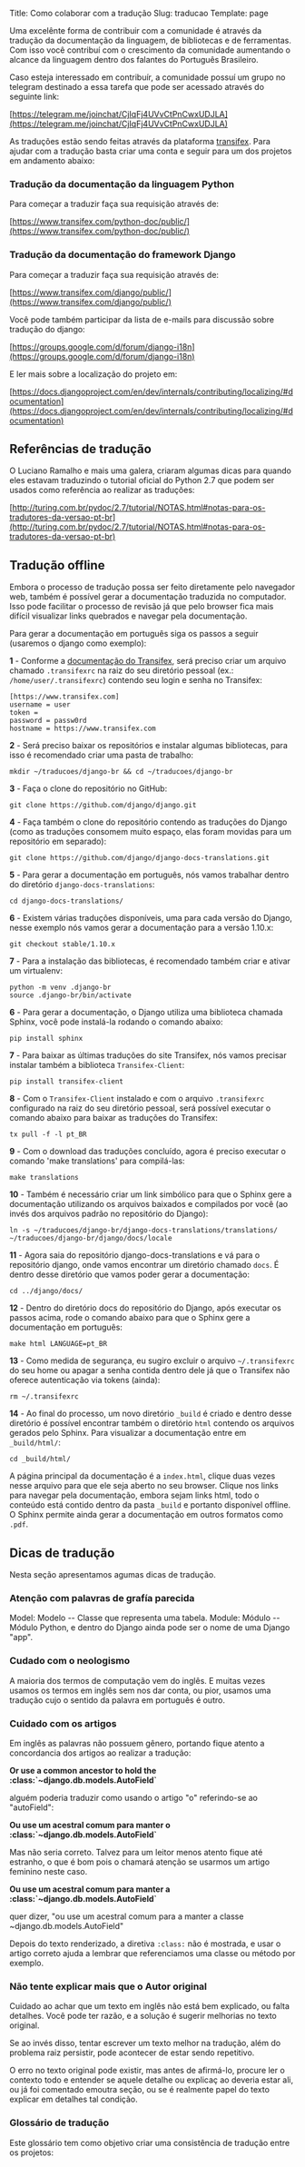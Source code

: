 Title: Como colaborar com a tradução
Slug: traducao
Template: page

Uma excelênte forma de contribuir com a comunidade é através da tradução da documentação da linguagem, de bibliotecas e de ferramentas. Com isso você contribuí com o crescimento da comunidade aumentando o alcance da linguagem dentro dos falantes do Português Brasileiro.

Caso esteja interessado em contribuír, a comunidade possuí um grupo no telegram destinado a essa tarefa que pode ser acessado através do seguinte link:

[https://telegram.me/joinchat/CjIqFj4UVvCtPnCwxUDJLA](https://telegram.me/joinchat/CjIqFj4UVvCtPnCwxUDJLA)

As traduções estão sendo feitas através da plataforma [transifex](https://www.transifex.com/). Para ajudar com a tradução basta criar uma conta e seguir para um dos projetos em andamento abaixo:

### Tradução da documentação da linguagem Python

Para começar a traduzir faça sua requisição através de:

[https://www.transifex.com/python-doc/public/](https://www.transifex.com/python-doc/public/)

### Tradução da documentação do framework Django

Para começar a traduzir faça sua requisição através de:

[https://www.transifex.com/django/public/](https://www.transifex.com/django/public/)

Você pode também participar da lista de e-mails para
discussão sobre tradução do django:

[https://groups.google.com/d/forum/django-i18n](https://groups.google.com/d/forum/django-i18n)

E ler mais sobre a localização do projeto em:

[https://docs.djangoproject.com/en/dev/internals/contributing/localizing/#documentation](https://docs.djangoproject.com/en/dev/internals/contributing/localizing/#documentation)

## Referências de tradução

O Luciano Ramalho e mais uma galera, criaram algumas dicas para quando eles estavam traduzindo o tutorial oficial do Python 2.7 que podem ser usados como referência ao realizar as traduções:

[http://turing.com.br/pydoc/2.7/tutorial/NOTAS.html#notas-para-os-tradutores-da-versao-pt-br](http://turing.com.br/pydoc/2.7/tutorial/NOTAS.html#notas-para-os-tradutores-da-versao-pt-br)

## Tradução offline

Embora o processo de tradução possa ser feito diretamente pelo navegador web, também é possível gerar a documentação traduzida no computador. Isso pode facilitar o processo de revisão já que pelo browser fica mais difícil visualizar links quebrados e navegar pela documentação.

Para gerar a documentação em português siga os passos a seguir (usaremos o django como exemplo):

**1** - Conforme a [documentação do Transifex](http://docs.transifex.com/client/config/), será preciso criar um arquivo chamado `.transifexrc` na raiz do seu diretório pessoal (ex.: `/home/user/.transifexrc`) contendo seu login e senha no Transifex:

```
[https://www.transifex.com]
username = user
token =
password = passw0rd
hostname = https://www.transifex.com
```

**2** - Será preciso baixar os repositórios e instalar algumas bibliotecas, para isso é recomendado criar uma pasta de trabalho:

```
mkdir ~/traducoes/django-br && cd ~/traducoes/django-br
```

**3** - Faça o clone do repositório no GitHub:

```
git clone https://github.com/django/django.git
```

**4** - Faça também o clone do repositório contendo as traduções do Django (como as traduções consomem muito espaço, elas foram movidas para um repositório em separado):

```
git clone https://github.com/django/django-docs-translations.git
```

**5** - Para gerar a documentação em português, nós vamos trabalhar dentro do diretório `django-docs-translations`:

```
cd django-docs-translations/
```

**6** - Existem várias traduções disponíveis, uma para cada versão do Django, nesse exemplo nós vamos gerar a documentação para a versão 1.10.x:

```
git checkout stable/1.10.x
```

**7** - Para a instalação das bibliotecas, é recomendado também criar e ativar um virtualenv:

```
python -m venv .django-br
source .django-br/bin/activate
```

**6** - Para gerar a documentação, o Django utiliza uma biblioteca chamada Sphinx, você pode instalá-la rodando o comando abaixo:

```
pip install sphinx
```

**7** - Para baixar as últimas traduções do site Transifex, nós vamos precisar instalar também a biblioteca `Transifex-Client`:

```
pip install transifex-client
```

**8** - Com o `Transifex-Client` instalado e com o arquivo `.transifexrc` configurado na raiz do seu diretório pessoal, será possível executar o comando abaixo para baixar as traduções do Transifex:

```
tx pull -f -l pt_BR
```

**9** - Com o download das traduções concluído, agora é preciso executar o comando 'make translations' para compilá-las:

```
make translations
```

**10** - Também é necessário criar um link simbólico para que o Sphinx gere a documentação utilizando os arquivos baixados e compilados por você (ao invés dos arquivos padrão no repositório do Django):

```
ln -s ~/traducoes/django-br/django-docs-translations/translations/ ~/traducoes/django-br/django/docs/locale
```

**11** - Agora saia do repositório django-docs-translations e vá para o repositório django, onde vamos encontrar um diretório chamado `docs`. É dentro desse diretório que vamos poder gerar a documentação:

```
cd ../django/docs/
```

**12** - Dentro do diretório docs do repositório do Django, após executar os passos acima, rode o comando abaixo para que o Sphinx gere a documentação em português:

```
make html LANGUAGE=pt_BR
```

**13** - Como medida de segurança, eu sugiro excluir o arquivo `~/.transifexrc` do seu home ou apagar a senha contida dentro dele já que o Transifex não oferece autenticação via tokens (ainda):

```
rm ~/.transifexrc
```

**14** - Ao final do processo, um novo diretório `_build` é criado e dentro desse diretório é possível encontrar também o diretório `html` contendo os arquivos gerados pelo Sphinx. Para visualizar a documentação entre em `_build/html/`:

```
cd _build/html/
```

A página principal da documentação é a `index.html`, clique duas vezes nesse arquivo para que ele seja aberto no seu browser. Clique nos links para navegar pela documentação, embora sejam links html, todo o conteúdo está contido dentro da pasta `_build` e portanto disponível offline. O Sphinx permite ainda gerar a documentação em outros formatos como `.pdf`.

## Dicas de tradução

Nesta seção apresentamos agumas dicas de tradução.

### Atenção com palavras de grafía parecida

Model: Modelo -- Classe que representa uma tabela.
Module: Módulo -- Módulo Python, e dentro do Django ainda pode ser o nome de uma Django "app".


### Cudado com o neologismo

A maioria dos termos de computação vem do inglês. E muitas vezes usamos os termos em inglês sem nos dar conta, ou pior, usamos uma tradução cujo o sentido da palavra em português é outro.

### Cuidado com os artigos

Em inglês as palavras não possuem gênero, portando fique atento a concordancia dos artigos ao realizar a tradução:

**Or use a common ancestor to hold the :class:\`~django.db.models.AutoField\`**

alguém poderia traduzir como usando o artigo "o" referindo-se ao "autoField":

**Ou use um acestral comum para manter o :class:\`~django.db.models.AutoField\`**

Mas não seria correto. Talvez para um leitor menos atento fique até estranho, o que é bom pois o chamará atenção se usarmos um artigo feminino neste caso.

**Ou use um acestral comum para manter a :class:\`~django.db.models.AutoField\`**

quer dizer, "ou use um acestral comum para a manter a classe ~django.db.models.AutoField"

Depois do texto renderizado, a  diretiva `:class:` não é mostrada, e usar o artigo correto ajuda a lembrar que referenciamos uma classe ou método por exemplo.

### Não tente explicar mais que o Autor original

Cuidado ao achar que um texto em inglês não está bem explicado, ou falta detalhes. Você pode ter razão, e a solução é sugerir melhorias no texto original.

Se ao invés disso,  tentar escrever um texto melhor na tradução,
além do problema raiz persistir, pode acontecer de estar sendo repetitivo.

O erro no texto original pode existir, mas antes de afirmá-lo, procure ler o contexto todo e entender se aquele detalhe ou explicaç ao deveria estar ali, ou já foi comentado emoutra seção,
ou se é realmente papel do texto explicar em detalhes tal condição.

### Glossário de tradução

Este glossário tem como objetivo criar uma consistência de tradução entre os projetos:
